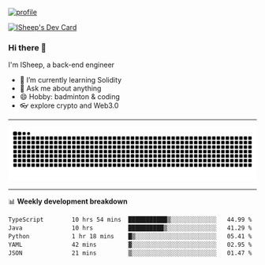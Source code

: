 [![profile](https://user-images.githubusercontent.com/54968314/208005045-e4b42f3b-833d-4242-bfcc-e764865553a2.svg)](https://www.calligrapher.ai/)

<a href="https://app.daily.dev/linziyang1106"><img src="https://api.daily.dev/devcards/v2/i4Spwx5Skx5FpTqWcwoit.png?r=kgx&type=wide" width="652" alt="ISheep's Dev Card"/></a>

### Hi there 🐏

I'm ISheep, a back-end engineer

- 🔭 I’m currently learning Solidity
- 💬 Ask me about anything
- 😄 Hobby: badminton & coding
- 👓 explore crypto and Web3.0

-------

![](https://raw.githubusercontent.com/ISheepp/ISheepp/output/github-contribution-grid-snake.svg)

-------

📊 **Weekly development breakdown**
<!--START_SECTION:waka-->

```txt
TypeScript        10 hrs 54 mins  ███████████▒░░░░░░░░░░░░░   44.99 %
Java              10 hrs          ██████████▒░░░░░░░░░░░░░░   41.29 %
Python            1 hr 18 mins    █▒░░░░░░░░░░░░░░░░░░░░░░░   05.41 %
YAML              42 mins         ▓░░░░░░░░░░░░░░░░░░░░░░░░   02.95 %
JSON              21 mins         ▒░░░░░░░░░░░░░░░░░░░░░░░░   01.47 %
```

<!--END_SECTION:waka-->

